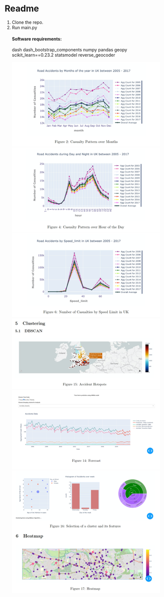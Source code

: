 # Readme

<ol>
<li> Clone the repo.
<li> Run main.py

#### Software requirements:  
dash
dash_bootstrap_components
numpy
pandas
geopy
scikit_learn==0.23.2
statsmodel
reverse_geocoder

![Accidents aggregated over months](Images/Agg0.png?raw=true "Title")
![Accidents aggregated over hour of the day](Images/Agg1.png?raw=true "Title")
![Accidents aggregated over speed limit](Images/Agg2.png?raw=true "Title")
![Clustering](Images/Clustering.png?raw=true "Title")
![Time series prediction](Images/TimeSeriesPrediction.png?raw=true "Title")
![Heatmap](Images/Heatmap.png?raw=true "Title")
